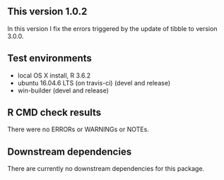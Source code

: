 ## This version 1.0.2
In this version I fix the errors triggered by the update of tibble to version 3.0.0.

## Test environments
* local OS X install, R 3.6.2
* ubuntu 16.04.6 LTS (on travis-ci) (devel and release)
* win-builder (devel and release)

## R CMD check results
There were no ERRORs or WARNINGs or NOTEs. 

## Downstream dependencies
There are currently no downstream dependencies for this package.
